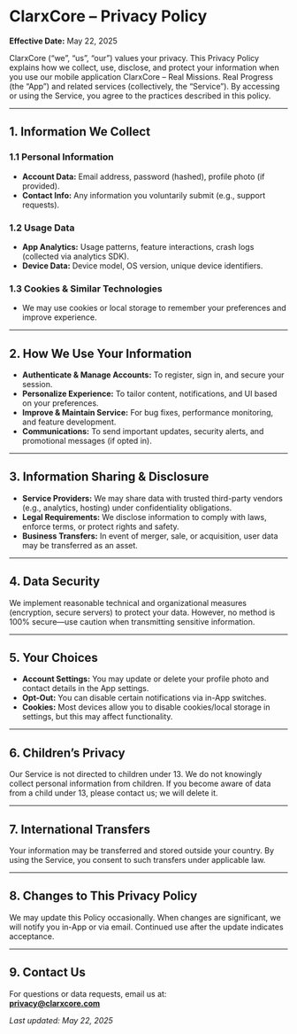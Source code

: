 # ClarxCore – Privacy Policy

**Effective Date:** May 22, 2025

ClarxCore (“we”, “us”, “our”) values your privacy. This Privacy Policy explains how we collect, use, disclose, and protect your information when you use our mobile application ClarxCore – Real Missions. Real Progress (the “App”) and related services (collectively, the “Service”). By accessing or using the Service, you agree to the practices described in this policy.

---

## 1. Information We Collect

### 1.1 Personal Information
- **Account Data:** Email address, password (hashed), profile photo (if provided).
- **Contact Info:** Any information you voluntarily submit (e.g., support requests).

### 1.2 Usage Data
- **App Analytics:** Usage patterns, feature interactions, crash logs (collected via analytics SDK).
- **Device Data:** Device model, OS version, unique device identifiers.

### 1.3 Cookies & Similar Technologies
- We may use cookies or local storage to remember your preferences and improve experience.

---

## 2. How We Use Your Information

- **Authenticate & Manage Accounts:** To register, sign in, and secure your session.
- **Personalize Experience:** To tailor content, notifications, and UI based on your preferences.
- **Improve & Maintain Service:** For bug fixes, performance monitoring, and feature development.
- **Communications:** To send important updates, security alerts, and promotional messages (if opted in).

---

## 3. Information Sharing & Disclosure

- **Service Providers:** We may share data with trusted third-party vendors (e.g., analytics, hosting) under confidentiality obligations.
- **Legal Requirements:** We disclose information to comply with laws, enforce terms, or protect rights and safety.
- **Business Transfers:** In event of merger, sale, or acquisition, user data may be transferred as an asset.

---

## 4. Data Security

We implement reasonable technical and organizational measures (encryption, secure servers) to protect your data. However, no method is 100% secure—use caution when transmitting sensitive information.

---

## 5. Your Choices

- **Account Settings:** You may update or delete your profile photo and contact details in the App settings.
- **Opt-Out:** You can disable certain notifications via in-App switches.
- **Cookies:** Most devices allow you to disable cookies/local storage in settings, but this may affect functionality.

---

## 6. Children’s Privacy

Our Service is not directed to children under 13. We do not knowingly collect personal information from children. If you become aware of data from a child under 13, please contact us; we will delete it.

---

## 7. International Transfers

Your information may be transferred and stored outside your country. By using the Service, you consent to such transfers under applicable law.

---

## 8. Changes to This Privacy Policy

We may update this Policy occasionally. When changes are significant, we will notify you in-App or via email. Continued use after the update indicates acceptance.

---

## 9. Contact Us

For questions or data requests, email us at:  
**privacy@clarxcore.com**

_Last updated: May 22, 2025_  
